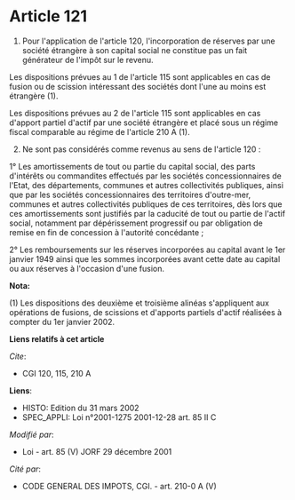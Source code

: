 # Article 121

1. Pour l'application de l'article 120, l'incorporation de réserves par une société étrangère à son capital social ne
constitue pas un fait générateur de l'impôt sur le revenu.

Les dispositions prévues au 1 de l'article 115 sont applicables en cas de fusion ou de scission intéressant des sociétés dont
l'une au moins est étrangère (1).

Les dispositions prévues au 2 de l'article 115 sont applicables en cas d'apport partiel d'actif par une société étrangère et
placé sous un régime fiscal comparable au régime de l'article 210 A (1).

2. Ne sont pas considérés comme revenus au sens de l'article 120 :

1° Les amortissements de tout ou partie du capital social, des parts d'intérêts ou commandites effectués par les sociétés
concessionnaires de l'Etat, des départements, communes et autres collectivités publiques, ainsi que par les sociétés
concessionnaires des territoires d'outre-mer, communes et autres collectivités publiques de ces territoires, dès lors que ces
amortissements sont justifiés par la caducité de tout ou partie de l'actif social, notamment par dépérissement progressif ou
par obligation de remise en fin de concession à l'autorité concédante ;

2° Les remboursements sur les réserves incorporées au capital avant le 1er janvier 1949 ainsi que les sommes incorporées
avant cette date au capital ou aux réserves à l'occasion d'une fusion.

**Nota:**

(1) Les dispositions des deuxième et troisième alinéas s'appliquent aux opérations de fusions, de scissions et d'apports
partiels d'actif réalisées à compter du 1er janvier 2002.

**Liens relatifs à cet article**

_Cite_:

  - CGI 120, 115, 210 A

**Liens**:

  - HISTO: Edition du 31 mars 2002
  - SPEC_APPLI: Loi n°2001-1275 2001-12-28 art. 85 II C

_Modifié par_:

  - Loi - art. 85 (V) JORF 29 décembre 2001

_Cité par_:

  - CODE GENERAL DES IMPOTS, CGI. - art. 210-0 A (V)
